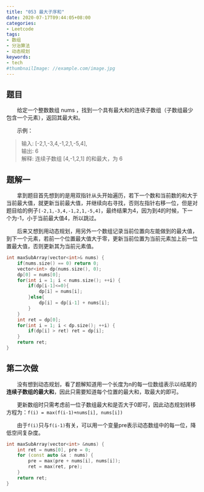 ```yaml
---
title: "053 最大子序和"
date: 2020-07-17T09:44:05+08:00
categories:
- Leetcode
tags:
- 数组
- 分治算法
- 动态规划
keywords:
- tech
#thumbnailImage: //example.com/image.jpg
---
```


<!--more-->
## 题目
　　给定一个整数数组 nums ，找到一个具有最大和的连续子数组（子数组最少包含一个元素），返回其最大和。

　　示例：
> 输入: [-2,1,-3,4,-1,2,1,-5,4],  
> 输出: 6  
> 解释: 连续子数组 [4,-1,2,1] 的和最大，为 6

## 题解一
　　拿到题目首先想到的是用双指针从头开始遍历，若下一个数和当前数的和大于当前最大值，就更新当前最大值，并继续向右寻找，否则左指针右移一位，但是对题目给的例子`[-2,1,-3,4,-1,2,1,-5,4]`，最终结果为4，因为到4的时候，下一个为-1，小于当前最大值4，所以跳过。

　　后来又想到用动态规划，用另外一个数组记录当前位置向左能做到的最大值，到下一个元素，若前一个位置最大值大于零，更新当前位置为当前元素加上前一位置最大值，否则更新其为当前元素值。

```cpp
int maxSubArray(vector<int>& nums) {
    if(nums.size() == 0) return 0;
    vector<int> dp(nums.size(), 0);
    dp[0] = nums[0];
    for(int i = 1; i < nums.size(); ++i) {
        if(dp[i-1]<=0){
            dp[i] = nums[i];
        }else{
            dp[i] = dp[i-1] + nums[i];
        }
    }
    int ret = dp[0];
    for(int i = 1; i < dp.size(); ++i) {
        if(dp[i] > ret) ret = dp[i];
    }
    return ret;
}
```

## 第二次做
　　没有想到动态规划，看了题解知道用一个长度为n的每一位数组表示以i结尾的**连续子数组的最大和**，因此只需要知道每个位置的最大和，取最大的即可。

　　更新数组时只需考虑前一位子数组最大和是否大于0即可，因此动态规划转移方程为：`f(i) = max(f(i-1)+nums[i], nums[i])`

　　由于`f(i)`只与`f(i-1)`有关，可以用一个变量pre表示动态数组中的每一位，降低空间复杂度。

```cpp
int maxSubArray(vector<int> &nums) {
    int ret = nums[0], pre = 0;
    for (const auto &x : nums) {
        pre = max(pre + nums[i], nums[i]);
        ret = max(ret, pre);
    }
    return ret;
}
```
